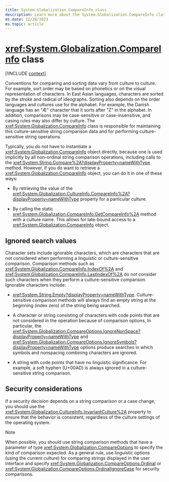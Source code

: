 ```yaml
---
title: System.Globalization.CompareInfo class
description: Learn more about the System.Globalization.CompareInfo class.
ms.date: 12/28/2023
ms.topic: article
---
```

# <xref:System.Globalization.CompareInfo> class

[!INCLUDE [context](includes/context.md)]

Conventions for comparing and sorting data vary from culture to culture. For example, sort order may be based on phonetics or on the visual representation of characters. In East Asian languages, characters are sorted by the stroke and radical of ideographs. Sorting also depends on the order languages and cultures use for the alphabet. For example, the Danish language has an "Æ" character that it sorts after "Z" in the alphabet. In addition, comparisons may be case-sensitive or case-insensitive, and casing rules may also differ by culture. The <xref:System.Globalization.CompareInfo> class is responsible for maintaining this culture-sensitive string comparison data and for performing culture-sensitive string operations.

Typically, you do not have to instantiate a <xref:System.Globalization.CompareInfo> object directly, because one is used implicitly by all non-ordinal string comparison operations, including calls to the <xref:System.String.Compare%2A?displayProperty=nameWithType> method. However, if you do want to retrieve a <xref:System.Globalization.CompareInfo> object, you can do it in one of these ways:

- By retrieving the value of the <xref:System.Globalization.CultureInfo.CompareInfo%2A?displayProperty=nameWithType> property for a particular culture.

- By calling the static <xref:System.Globalization.CompareInfo.GetCompareInfo%2A> method with a culture name. This allows for late-bound access to a <xref:System.Globalization.CompareInfo> object.

## Ignored search values

Character sets include ignorable characters, which are characters that are not considered when performing a linguistic or culture-sensitive comparison. Comparison methods such as <xref:System.Globalization.CompareInfo.IndexOf%2A> and <xref:System.Globalization.CompareInfo.LastIndexOf%2A> do not consider such characters when they perform a culture-sensitive comparison. Ignorable characters include:

- <xref:System.String.Empty?displayProperty=nameWithType>. Culture-sensitive comparison methods will always find an empty string at the beginning (index zero) of the string being searched.

- A character or string consisting of characters with code points that are not considered in the operation because of comparison options, In particular, the  <xref:System.Globalization.CompareOptions.IgnoreNonSpace?displayProperty=nameWithType> and <xref:System.Globalization.CompareOptions.IgnoreSymbols?displayProperty=nameWithType> options produce searches in which symbols and nonspacing combining characters are ignored.

- A string with code points that have no linguistic significance. For example, a soft hyphen (U+00AD) is always ignored in a culture-sensitive string comparison.

## Security considerations

If a security decision depends on a string comparison or a case change, you should use the <xref:System.Globalization.CultureInfo.InvariantCulture%2A> property to ensure that the behavior is consistent, regardless of the culture settings of the operating system.

> [!NOTE]
> When possible, you should use string comparison methods that have a parameter of type <xref:System.Globalization.CompareOptions> to specify the kind of comparison expected. As a general rule, use linguistic options (using the current culture) for comparing strings displayed in the user interface and specify <xref:System.Globalization.CompareOptions.Ordinal> or <xref:System.Globalization.CompareOptions.OrdinalIgnoreCase> for security comparisons.
